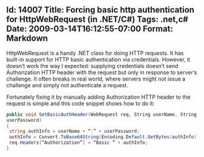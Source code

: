 Id: 14007
Title: Forcing basic http authentication for HttpWebRequest (in .NET/C#)
Tags: .net,c#
Date: 2009-03-14T16:12:55-07:00
Format: Markdown
--------------
HttpWebRequest is a handy .NET class for doing HTTP requests. It has
built-in support for HTTP basic authentication via credentials. However,
it doesn’t work the way I expected: supplying credentials doesn’t send
Authorization HTTP header with the request but only in response to
server’s challenge. It often breaks in real world, where servers might
not issue a challenge and simply not authenticate a request.

Fortunately fixing it by manually adding Authorization HTTP header to
the request is simple and this code snippet shows how to do it:

```c#
public void SetBasicAuthHeader(WebRequest req, String userName, String
userPassword)
{
 string authInfo = userName + “:” + userPassword;
 authInfo = Convert.ToBase64String(Encoding.Default.GetBytes(authInfo));
 req.Headers[“Authorization”] = “Basic ” + authInfo;
}
```
